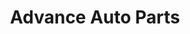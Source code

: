 ---
title: "Advance Auto Parts"
url: /orlando/advance-auto-parts-michigan-street/
shop: Autoteile
---
